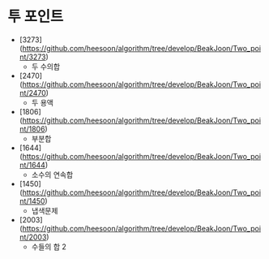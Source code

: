 투 포인트
==========================================================================================
* [3273] (https://github.com/heesoon/algorithm/tree/develop/BeakJoon/Two_point/3273)
  * 두 수의합
* [2470] (https://github.com/heesoon/algorithm/tree/develop/BeakJoon/Two_point/2470)
  * 두 용액
* [1806] (https://github.com/heesoon/algorithm/tree/develop/BeakJoon/Two_point/1806)
  * 부분합
* [1644] (https://github.com/heesoon/algorithm/tree/develop/BeakJoon/Two_point/1644)
  * 소수의 연속합
* [1450] (https://github.com/heesoon/algorithm/tree/develop/BeakJoon/Two_point/1450)
  * 냅색문제
* [2003] (https://github.com/heesoon/algorithm/tree/develop/BeakJoon/Two_point/2003)
  * 수들의 합 2